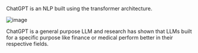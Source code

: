 ChatGPT is an NLP built using the transformer architecture. 

![image](https://github.com/user-attachments/assets/f05f7ff3-faf6-46f7-b4a9-afebb79be548)

ChatGPT is a general purpose LLM and research has shown that LLMs built for a specific purpose like finance or medical perform better in their respective fields.
